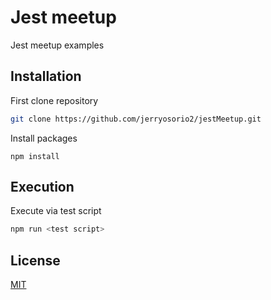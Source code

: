 # Jest meetup

Jest meetup examples

## Installation

First clone repository

```bash
git clone https://github.com/jerryosorio2/jestMeetup.git
```

Install packages

```
npm install
```

## Execution

Execute via test script

```bash
npm run <test script>
```

## License

[MIT](https://choosealicense.com/licenses/mit/)
